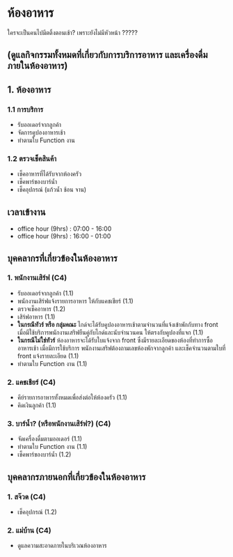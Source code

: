 # ห้องอาหาร
ใครจะเป็นคนไปมีตติ้งตอนเช้า? เพราะยังไม่มีหัวหน้า ?????
## (ดูแลกิจกรรมทั้งหมดที่เกี่ยวกับการบริการอาหาร และเครื่องดื่มภายในห้องอาหาร)
## 1. ห้องอาหาร
### 1.1 การบริการ 
* รับออเดอร์จากลูกค้า
* จัดการคูปองอาหารเช้า
* ทำตามใบ Function งาน
### 1.2 ตรวจเช็คสินค้า 
* เช็คอาหารที่ได้รับจากห้องครัว
* เช็คพาร์ของบาร์น้ำ
* เช็คอุปกรณ์ (แก้วน้ำ ช้อน จาน)

## เวลาเข้างาน

* office hour (9hrs) : 07:00 - 16:00
* office hour (9hrs) : 16:00 - 01:00

## บุคคลากรที่เกี่ยวข้องในห้องอาหาร
### 1. พนักงานเสิร์ฟ (C4)
* รับออเดอร์จากลูกค้า (1.1)
* พนักงานเสิร์ฟแจ้งรายการอาหาร ให้กับแคชเชียร์ (1.1)
* ตรวจเช็คอาหาร (1.2)
* เสิร์ฟอาหาร (1.1)
* **ในกรณีทัวร์ หรือ กลุ่มคณะ** ไกด์จะได้รับคูปองอาหารเช้าตามจำนวนที่แจ้งเข้าพักกับทาง front 
เมื่อมีใช้บริการพนักงานเสริฟยืนคู่กับไกด์และนับจำนวนคน ให้ตรงกับคูปองที่แจก (1.1)
* **ในกรณีไม่ใช่ทัวร์**
ห้องอาหารจะได้รับใบแจ้งจาก front ซึ่งมีรายละเอียดของห้องที่ทำการซื้ออาหารเช้า 
เมื่อมีการใช้บริการ พนักงานเสริฟต้องถามเลขห้องพักจากลูกค้า และเช็คจำนวนตามใบที่ front แจ้งรายละเอียด (1.1)
* ทำตามใบ Function งาน (1.1)
### 2. แคชเชียร์ (C4)
* คีย์รายการอาหารทั้งหมดเพื่อส่งต่อให้ห้องครัว (1.1)
* คิดเงินลูกค้า (1.1)
### 3. บาร์น้ำ? (หรือพนักงานเสิร์ฟ?) (C4)
* จัดเครื่องดื่มตามออเดอร์ (1.1)
* ทำตามใบ Function งาน (1.1)
* เช็คพาร์ของบาร์น้ำ (1.2)

## บุคคลากรภายนอกที่เกี่ยวข้องในห้องอาหาร
### 1. สจ๊วด (C4)
* เช็คอุปกรณ์ (1.2)
### 2. แม่บ้าน (C4)
* ดูแลความสะอาดภายในบริเวณห้องอาหาร




